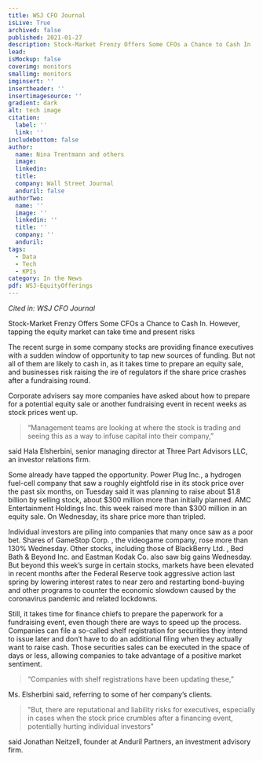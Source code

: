 ```yaml
---
title: WSJ CFO Journal
isLive: True
archived: false
published: 2021-01-27 
description: Stock-Market Frenzy Offers Some CFOs a Chance to Cash In 
lead:
isMockup: false
coverimg: monitors 
smallimg: monitors
imginsert: ''
insertheader: ''
insertimagesource: ''
gradient: dark
alt: tech image 
citation:
  label: ''
  link: ''
includebottom: false
author: 
  name: Nina Trentmann and others
  image:
  linkedin: 
  title: 
  company: Wall Street Journal
  anduril: false
authorTwo:
  name: ''
  image: ''
  linkedin: ''
  title: ''
  company: ''
  anduril:
tags: 
  - Data
  - Tech
  - KPIs
category: In the News
pdf: WSJ-EquityOfferings
---
```


*Cited in: WSJ CFO Journal*

Stock-Market Frenzy Offers Some CFOs a Chance to Cash In. However, tapping the equity market can take time and present risks

The recent surge in some company stocks are providing finance executives with a sudden window of opportunity to tap new sources of funding. But not all of them are likely to cash in, as it takes time to prepare an equity sale, and businesses risk raising the ire of regulators if the share price crashes after a fundraising round. 

Corporate advisers say more companies have asked about how to prepare for a potential equity sale or another fundraising event in recent weeks as stock prices went up. 
>“Management teams are looking at where the stock is trading and seeing this as a way to infuse capital into their company,”

said Hala Elsherbini, senior managing director at
Three Part Advisors LLC, an investor relations firm. 

Some already have tapped the opportunity. Power Plug Inc., a hydrogen fuel-cell company that saw a roughly eightfold rise in its stock price over the past six months, on Tuesday said it was planning to raise about $1.8 billion by selling stock, about $300 million more than initially planned. AMC Entertainment Holdings Inc. this week raised more than $300 million in an equity sale. On Wednesday, its share price more than tripled.

Individual investors are piling into companies that many once saw as a poor bet. Shares of GameStop Corp. , the videogame company, rose more than 130% Wednesday. Other stocks, including those of BlackBerry Ltd. , Bed Bath & Beyond Inc. and Eastman Kodak Co. also saw big gains Wednesday. 
But beyond this week’s surge in certain stocks, markets have been elevated in recent months after the Federal Reserve took aggressive action last spring by lowering interest rates to near zero and restarting bond-buying and other programs to counter the economic slowdown caused by the coronavirus pandemic and related lockdowns. 

Still, it takes time for finance chiefs to prepare the paperwork for a fundraising event, even though there are ways to speed up the process. Companies can file a so-called shelf registration for securities they intend to issue later and don’t have to do an additional filing when they actually want to raise cash. 
Those securities sales can be executed in the space of days or less, allowing companies to take advantage of a positive market sentiment. 
>“Companies with shelf registrations have been updating these,”

Ms. Elsherbini said, referring to some of her company’s clients. 

>"But, there are reputational and liability risks for executives, especially in cases when the stock price crumbles after a financing event, potentially hurting individual investors" 

said Jonathan Neitzell, founder at Anduril Partners, an investment advisory firm.


